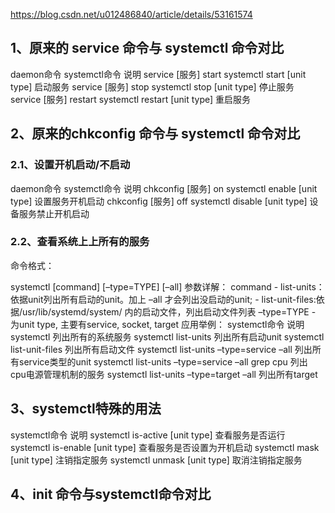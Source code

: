 https://blog.csdn.net/u012486840/article/details/53161574


## 1、原来的 service 命令与 systemctl 命令对比

daemon命令	systemctl命令	说明
service [服务] start	  systemctl start [unit type]	         启动服务
service [服务] stop	    systemctl stop [unit type]	         停止服务
service [服务] restart	systemctl restart [unit type]	       重启服务


## 2、原来的chkconfig 命令与 systemctl 命令对比

### 2.1、设置开机启动/不启动

daemon命令	systemctl命令	说明
chkconfig [服务] on	  systemctl enable [unit type]	设置服务开机启动
chkconfig [服务] off	systemctl disable [unit type]	设备服务禁止开机启动

### 2.2、查看系统上上所有的服务

命令格式：

systemctl [command] [–type=TYPE] [–all]
参数详解：
command - list-units：依据unit列出所有启动的unit。加上 –all 才会列出没启动的unit; - list-unit-files:依据/usr/lib/systemd/system/ 内的启动文件，列出启动文件列表
–type=TYPE - 为unit type, 主要有service, socket, target
应用举例：
systemctl命令	说明
systemctl	列出所有的系统服务
systemctl list-units	列出所有启动unit
systemctl list-unit-files	列出所有启动文件
systemctl list-units –type=service –all	列出所有service类型的unit
systemctl list-units –type=service –all grep cpu	列出 cpu电源管理机制的服务
systemctl list-units –type=target –all	列出所有target

## 3、systemctl特殊的用法
systemctl命令	说明
systemctl is-active [unit type]	查看服务是否运行
systemctl is-enable [unit type]	查看服务是否设置为开机启动
systemctl mask [unit type]	注销指定服务
systemctl unmask [unit type]	取消注销指定服务

## 4、init 命令与systemctl命令对比

